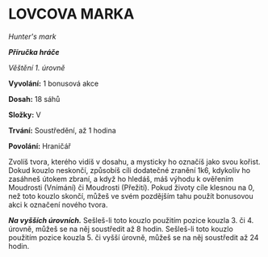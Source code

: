 # LOVCOVA MARKA

*Hunter's mark*

***Příručka hráče***

*Věštění 1. úrovně*

**Vyvolání:** 1 bonusová akce

**Dosah:** 18 sáhů

**Složky:** V

**Trvání:** Soustředění, až 1 hodina

**Povolání:** Hraničář

Zvolíš tvora, kterého vidíš v dosahu, a mysticky ho označíš jako svou kořist. Dokud kouzlo neskončí, způsobíš cíli dodatečné zranění 1k6, kdykoliv ho zasáhneš útokem zbraní, a když ho hledáš, máš výhodu k ověřením Moudrosti (Vnímání) či Moudrosti (Přežití). Pokud životy cíle klesnou na 0, než toto kouzlo skončí, můžeš ve svém pozdějším tahu použít bonusovou akci k označení nového tvora.

***Na vyšších úrovních.*** Sešleš-li toto kouzlo použitím pozice kouzla 3. či 4. úrovně, můžeš se na něj soustředit až 8 hodin. Sešleš-li toto kouzlo použitím pozice kouzla 5. či vyšší úrovně, můžeš se na něj soustředit až 24 hodin.
